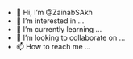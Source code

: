 - 👋 Hi, I’m @ZainabSAkh
- 👀 I’m interested in ...
- 🌱 I’m currently learning ...
- 💞️ I’m looking to collaborate on ...
- 📫 How to reach me ...

<!---
ZainabSAkh/ZainabSAkh is a ✨ special ✨ repository because its `README.md` (this file) appears on your GitHub profile.
You can click the Preview link to take a look at your changes.
--->
